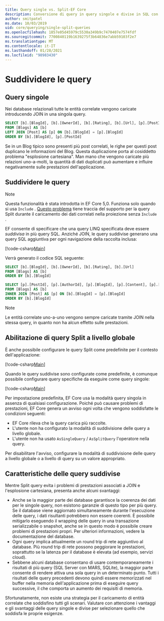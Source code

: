 ```yaml
---
title: Query single vs. Split-EF Core
description: Conversione di query in query singole e divise in SQL con Entity Framework Core
author: smitpatel
ms.date: 10/03/2019
uid: core/querying/single-split-queries
ms.openlocfilehash: 1857e05d45979c5530a349b9c7470407e7574fdf
ms.sourcegitcommit: 7700840119b1639275f3b64836e7abb59103f2e7
ms.translationtype: MT
ms.contentlocale: it-IT
ms.lasthandoff: 01/28/2021
ms.locfileid: "98983430"
---
```

# <a name="split-queries"></a>Suddividere le query

## <a name="single-queries"></a>Query singole

Nei database relazionali tutte le entità correlate vengono caricate introducendo JOIN in una singola query.

```sql
SELECT [b].[BlogId], [b].[OwnerId], [b].[Rating], [b].[Url], [p].[PostId], [p].[AuthorId], [p].[BlogId], [p].[Content], [p].[Rating], [p].[Title]
FROM [Blogs] AS [b]
LEFT JOIN [Post] AS [p] ON [b].[BlogId] = [p].[BlogId]
ORDER BY [b].[BlogId], [p].[PostId]
```

Se in un Blog tipico sono presenti più post correlati, le righe per questi post duplicano le informazioni del Blog. Questa duplicazione porta al cosiddetto problema "esplosione cartesiana". Man mano che vengono caricate più relazioni uno-a-molti, la quantità di dati duplicati può aumentare e influire negativamente sulle prestazioni dell'applicazione.

## <a name="split-queries"></a>Suddividere le query

> [!NOTE]
> Questa funzionalità è stata introdotta in EF Core 5,0. Funziona solo quando si usa `Include` . [Questo problema](https://github.com/dotnet/efcore/issues/21234) tiene traccia del supporto per la query Split durante il caricamento dei dati correlati nella proiezione senza `Include` .

EF consente di specificare che una query LINQ specificata deve essere *suddivisa* in più query SQL. Anziché JOIN, le query suddivise generano una query SQL aggiuntiva per ogni navigazione della raccolta inclusa:

[!code-csharp[Main](../../../samples/core/Querying/RelatedData/Program.cs?name=AsSplitQuery&highlight=5)]

Verrà generato il codice SQL seguente:

```sql
SELECT [b].[BlogId], [b].[OwnerId], [b].[Rating], [b].[Url]
FROM [Blogs] AS [b]
ORDER BY [b].[BlogId]

SELECT [p].[PostId], [p].[AuthorId], [p].[BlogId], [p].[Content], [p].[Rating], [p].[Title], [b].[BlogId]
FROM [Blogs] AS [b]
INNER JOIN [Post] AS [p] ON [b].[BlogId] = [p].[BlogId]
ORDER BY [b].[BlogId]
```

> [!NOTE]
> Le entità correlate uno-a-uno vengono sempre caricate tramite JOIN nella stessa query, in quanto non ha alcun effetto sulle prestazioni.

## <a name="enabling-split-queries-globally"></a>Abilitazione di query Split a livello globale

È anche possibile configurare le query Split come predefinite per il contesto dell'applicazione:

[!code-csharp[Main](../../../samples/core/Querying/RelatedData/SplitQueriesBloggingContext.cs?name=QuerySplittingBehaviorSplitQuery&highlight=6)]

Quando le query suddivise sono configurate come predefinite, è comunque possibile configurare query specifiche da eseguire come query singole:

[!code-csharp[Main](../../../samples/core/Querying/RelatedData/Program.cs?name=AsSingleQuery&highlight=5)]

Per impostazione predefinita, EF Core usa la modalità query singola in assenza di qualsiasi configurazione. Poiché può causare problemi di prestazioni, EF Core genera un avviso ogni volta che vengono soddisfatte le condizioni seguenti:

- EF Core rileva che la query carica più raccolte.
- L'utente non ha configurato la modalità di suddivisione delle query a livello globale.
- L'utente non ha usato `AsSingleQuery` / `AsSplitQuery` l'operatore nella query.

Per disabilitare l'avviso, configurare la modalità di suddivisione delle query a livello globale o a livello di query su un valore appropriato.

## <a name="characteristics-of-split-queries"></a>Caratteristiche delle query suddivise

Mentre Split query evita i problemi di prestazioni associati a JOIN e l'esplosione cartesiana, presenta anche alcuni svantaggi:

- Anche se la maggior parte dei database garantisce la coerenza dei dati per le singole query, non esistono garanzie di questo tipo per più query. Se il database viene aggiornato simultaneamente durante l'esecuzione delle query, i dati risultanti potrebbero non essere coerenti. È possibile mitigarlo eseguendo il wrapping delle query in una transazione serializzabile o snapshot, anche se in questo modo è possibile creare problemi di prestazioni propri. Per ulteriori informazioni, vedere la documentazione del database.
- Ogni query implica attualmente un round trip di rete aggiuntivo al database. Più round trip di rete possono peggiorare le prestazioni, soprattutto se la latenza per il database è elevata (ad esempio, servizi cloud).
- Sebbene alcuni database consentano di usare contemporaneamente i risultati di più query (SQL Server con MARS, SQLite), la maggior parte consente di rendere attiva una sola query in un determinato punto. Tutti i risultati delle query precedenti devono quindi essere memorizzati nel buffer nella memoria dell'applicazione prima di eseguire query successive, il che comporta un aumento dei requisiti di memoria.

Sfortunatamente, non esiste una strategia per il caricamento di entità correlate che soddisfino tutti gli scenari. Valutare con attenzione i vantaggi e gli svantaggi delle query singole e divise per selezionare quello che soddisfa le proprie esigenze.

